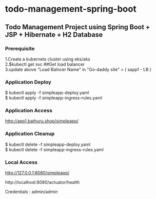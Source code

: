 # todo-management-spring-boot

## Todo Management Project using Spring Boot + JSP + Hibernate + H2 Database

### Prerequisite
1.Create a kubernets cluster using eks/aks <br>
2.$kubectl get svc    ##Get load balancer <br>
3.update above "Load Balncer Name" in  "Go-daddy site"   >  ( sapp1 - LB )

### Application Deploy
$ kubectl apply -f simpleapp-deploy.yaml <br>
$ kubectl apply -f simpleapp-ingress-rules.yaml

### Application Access
http://app1.bathuru.shop/simpleapp/

### Application Cleanup

$ kubectl delete -f simpleapp-deploy.yaml <br>
$ kubectl delete -f simpleapp-ingress-rules.yaml

### Local Access
http://127.0.0.1:8080/simpleapp/

http://localhost:8080/actuator/health

Credentials : admin/admin